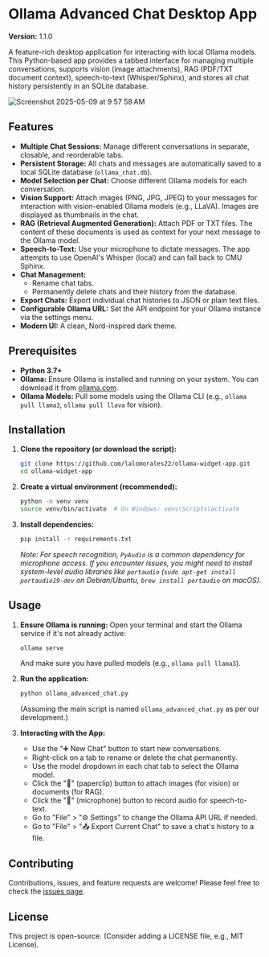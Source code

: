# Ollama Advanced Chat Desktop App

**Version:** 1.1.0


A feature-rich desktop application for interacting with local Ollama models. This Python-based app provides a tabbed interface for managing multiple conversations, supports vision (image attachments), RAG (PDF/TXT document context), speech-to-text (Whisper/Sphinx), and stores all chat history persistently in an SQLite database.

![Screenshot 2025-05-09 at 9 57 58 AM](https://github.com/user-attachments/assets/c0fda04f-23b8-45f1-8015-791e6090ffbc)

## Features

* **Multiple Chat Sessions:** Manage different conversations in separate, closable, and reorderable tabs.
* **Persistent Storage:** All chats and messages are automatically saved to a local SQLite database (`ollama_chat.db`).
* **Model Selection per Chat:** Choose different Ollama models for each conversation.
* **Vision Support:** Attach images (PNG, JPG, JPEG) to your messages for interaction with vision-enabled Ollama models (e.g., LLaVA). Images are displayed as thumbnails in the chat.
* **RAG (Retrieval Augmented Generation):** Attach PDF or TXT files. The content of these documents is used as context for your next message to the Ollama model.
* **Speech-to-Text:** Use your microphone to dictate messages. The app attempts to use OpenAI's Whisper (local) and can fall back to CMU Sphinx.
* **Chat Management:**
    * Rename chat tabs.
    * Permanently delete chats and their history from the database.
* **Export Chats:** Export individual chat histories to JSON or plain text files.
* **Configurable Ollama URL:** Set the API endpoint for your Ollama instance via the settings menu.
* **Modern UI:** A clean, Nord-inspired dark theme.

## Prerequisites

* **Python 3.7+**
* **Ollama:** Ensure Ollama is installed and running on your system. You can download it from [ollama.com](https://ollama.com/).
* **Ollama Models:** Pull some models using the Ollama CLI (e.g., `ollama pull llama3`, `ollama pull llava` for vision).

## Installation

1.  **Clone the repository (or download the script):**
    ```bash
    git clone https://github.com/lalomorales22/ollama-widget-app.git
    cd ollama-widget-app
    ```

2.  **Create a virtual environment (recommended):**
    ```bash
    python -m venv venv
    source venv/bin/activate  # On Windows: venv\Scripts\activate
    ```

3.  **Install dependencies:**
    ```bash
    pip install -r requirements.txt
    ```
    *Note: For speech recognition, `PyAudio` is a common dependency for microphone access. If you encounter issues, you might need to install system-level audio libraries like `portaudio` (`sudo apt-get install portaudio19-dev` on Debian/Ubuntu, `brew install portaudio` on macOS).*

## Usage

1.  **Ensure Ollama is running:**
    Open your terminal and start the Ollama service if it's not already active:
    ```bash
    ollama serve
    ```
    And make sure you have pulled models (e.g., `ollama pull llama3`).

2.  **Run the application:**
    ```bash
    python ollama_advanced_chat.py
    ```
    (Assuming the main script is named `ollama_advanced_chat.py` as per our development.)

3.  **Interacting with the App:**
    * Use the "➕ New Chat" button to start new conversations.
    * Right-click on a tab to rename or delete the chat permanently.
    * Use the model dropdown in each chat tab to select the Ollama model.
    * Click the "📎" (paperclip) button to attach images (for vision) or documents (for RAG).
    * Click the "🎤" (microphone) button to record audio for speech-to-text.
    * Go to "File" > "⚙️ Settings" to change the Ollama API URL if needed.
    * Go to "File" > "📤 Export Current Chat" to save a chat's history to a file.

## Contributing

Contributions, issues, and feature requests are welcome! Please feel free to check the [issues page](https://github.com/lalomorales22/ollama-widget-app/issues).

## License

This project is open-source. (Consider adding a LICENSE file, e.g., MIT License).

